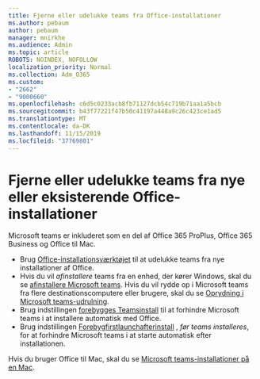 ```yaml
---
title: Fjerne eller udelukke teams fra Office-installationer
ms.author: pebaum
author: pebaum
manager: mnirkhe
ms.audience: Admin
ms.topic: article
ROBOTS: NOINDEX, NOFOLLOW
localization_priority: Normal
ms.collection: Adm_O365
ms.custom:
- "2662"
- "9000660"
ms.openlocfilehash: c6d5c0233acb8fb71127dcb54c719b71aa1a5bcb
ms.sourcegitcommit: b43f77221f47b50c41197a448a9c26c423ce1ad5
ms.translationtype: MT
ms.contentlocale: da-DK
ms.lasthandoff: 11/15/2019
ms.locfileid: "37769801"
---
```

# <a name="uninstall-or-exclude-teams-from-new-or-existing-office-installations"></a>Fjerne eller udelukke teams fra nye eller eksisterende Office-installationer

Microsoft teams er inkluderet som en del af Office 365 ProPlus, Office 365 Business og Office til Mac.

- Brug [Office-installationsværktøjet](https://docs.microsoft.com/deployoffice/teams-install#how-to-exclude-microsoft-teams-from-new-installations-of-office-365-proplus) til at udelukke teams fra nye installationer af Office.
- Hvis du vil *afinstallere* teams fra en enhed, der kører Windows, skal du se [afinstallere Microsoft teams](https://support.office.com/article/3b159754-3c26-4952-abe7-57d27f5f4c81). Hvis du vil rydde op i Microsoft teams fra flere destinationscomputere eller brugere, skal du se [Oprydning i Microsoft teams-udrulning](https://docs.microsoft.com/microsoftteams/scripts/powershell-script-teams-deployment-clean-up).
- Brug indstillingen [forebygges Teamsinstall](https://docs.microsoft.com/deployoffice/teams-install#use-group-policy-to-control-the-installation-of-microsoft-teams
) til at forhindre Microsoft teams i at installere automatisk med Office.
- Brug indstillingen [Forebygfirstlaunchafterinstall](https://docs.microsoft.com/deployoffice/teams-install#use-group-policy-to-prevent-microsoft-teams-from-starting-automatically-after-installation) , *før teams installeres*, for at forhindre Microsoft teams i at starte automatisk efter installationen.

Hvis du bruger Office til Mac, skal du se [Microsoft teams-installationer på en Mac](https://docs.microsoft.com/deployoffice/teams-install#microsoft-teams-installations-on-a-mac).